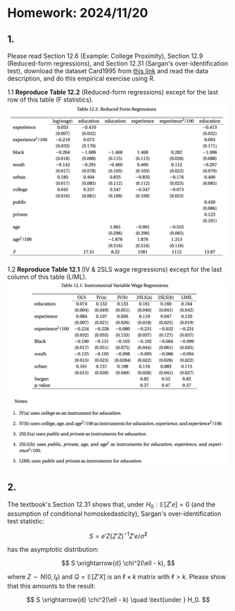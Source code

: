 # Homework: 2024/11/20

## 1. 
Please read Section 12.6 (Example: College Proximity), Section 12.9 (Reduced-form regressions), and Section 12.31 (Sargan's over-identification test), download the dataset Card1995 from [this link](https://users.ssc.wisc.edu/~bhansen/econometrics/) and read the data description, and do this empirical exercise using R.

   1.1  **Reproduce Table 12.2** (Reduced-form regressions) except for the last row of this table (F statistics).  
   <img src="img/table12_2.png" alt="Table 12.2" width="500">

   1.2  **Reproduce Table 12.1** (IV & 2SLS wage regressions) except for the last column of this table (LIML).
   <img src="img/table12_1.png" alt="Table 12.1" width="500">
## 2. 
The textbook's Section 12.31 shows that, under $H_0: \mathbb{E}[Z'e] = 0$ (and the assumption of conditional homoskedasticity), Sargan's over-identification test statistic:

   $$
   S = e'Z(Z'Z)^{-1}Z'e / \hat{\sigma}^2
   $$

   has the asymptotic distribution:

   $$
   S \xrightarrow{d} \chi^2(\ell - k),
   $$

   where $Z \sim N(0, I_\ell)$ and $Q = \mathbb{E}[Z'X]$ is an $\ell \times k$ matrix with $\ell > k$. Please show that this amounts to the result:

   $$
   S \xrightarrow{d} \chi^2(\ell - k) \quad \text{under } H_0.
   $$
